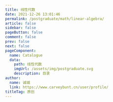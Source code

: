 ```yaml
---
title: 线性代数
date: 2021-12-26 13:01:46
permalink: /postgraduate/math/linear-algebra/
article: false
sidebar: false
pageButton: false
comment: false
prev: false
next: false
pageComponent: 
  name: Catalogue
  data: 
    path: 线性代数
    imgUrl: /assets/img/postgraduate.svg
    description: 目录
author: 
  name: 诚城
  link: https://www.carveybunt.cn/user/profile/
titleTag: 原创
---
```

